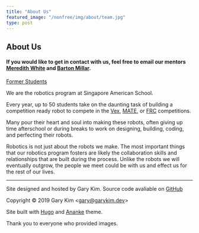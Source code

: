 ```yaml
---
title: "About Us"
featured_image: "/nonfree/img/about/team.jpg"
type: post
---
```


## About Us

#### If you would like to get in contact with us, feel free to email our mentors [Meredith White](mailto:mwhite@sas.edu.sg) and [Barton Millar](mailto:bmillar@sas.edu.sg).

[Former Students](/about/formerstudents)

We are the robotics program at Singapore American School. 

Every year, up to 50 students take on the daunting task of building a competition ready robot to compete in the [Vex](/vex), [MATE](/mate), or [FRC](/frc) competitions.

Many pour their heart and soul into making these robots, often giving up time afterschool or during breaks to work on designing, building, coding, and perfecting their robots.

Robotics is not just about the robots we make. The most important things that our robotics program fosters are likely the collaboration skills and relationships that are built during the process. Unlike the robots we will eventually outgrow, the people we meet could be with us and effect us for the rest of our lives. 

---



Site designed and hosted by Gary Kim. Source code avaliable on [GitHub](https://github.com/sas-mate-robotics/sasrobotics-website)

Copyright &copy; 2019 Gary Kim &lt;<gary@garykim.dev>&gt;

Site built with [Hugo](https://gohugo.io) and [Ananke](https://themes.gohugo.io/gohugo-theme-ananke/) theme.

Thank you to everyone who provided images.